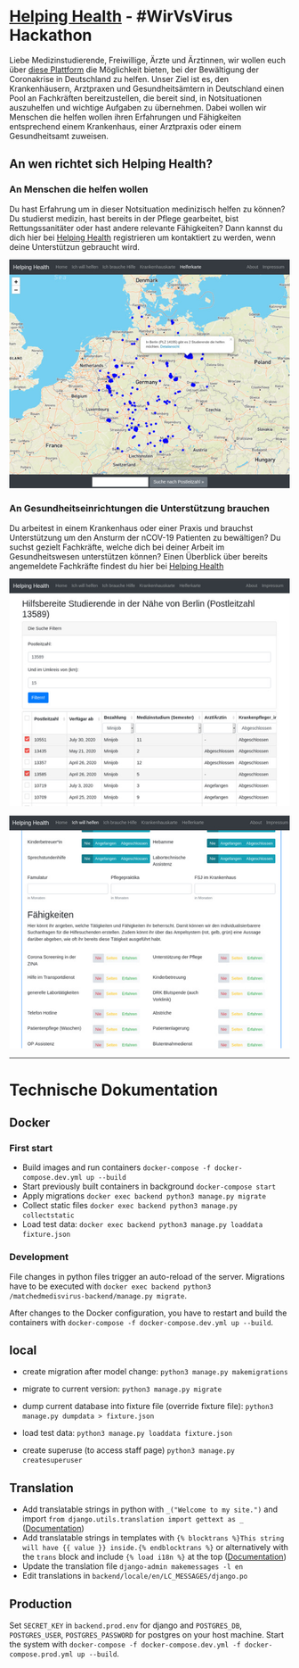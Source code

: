 # [Helping Health](https://helping-health.from-de.com/) - #WirVsVirus Hackathon

Liebe Medizinstudierende, Freiwillige, Ärzte und Ärztinnen,
wir wollen euch über [diese Plattform](https://helping-health.from-de.com/) die Möglichkeit bieten, bei der Bewältigung der Coronakrise in Deutschland zu helfen. Unser Ziel ist es, den Krankenhäusern, Arztpraxen und Gesundheitsämtern in Deutschland einen Pool an Fachkräften bereitzustellen, die bereit sind, in Notsituationen auszuhelfen und wichtige Aufgaben zu übernehmen. Dabei wollen wir Menschen die helfen wollen ihren Erfahrungen und Fähigkeiten entsprechend einem Krankenhaus, einer Arztpraxis oder einem Gesundheitsamt zuweisen.

## An wen richtet sich Helping Health?

### An Menschen die helfen wollen

Du hast Erfahrung um in dieser Notsituation medinizisch helfen zu können? Du studierst medizin, hast bereits in der Pflege gearbeitet, bist Rettungssanitäter oder hast andere relevante Fähigkeiten? Dann kannst du dich hier bei [Helping Health](https://helping-health.from-de.com/iamstudent/student_registration) registrieren um kontaktiert zu werden, wenn deine Unterstützun gebraucht wird.

![Screenshot 1](backend/static/img/screenshot1.jpg)


### An Gesundheitseinrichtungen die Unterstützung brauchen

Du arbeitest in einem Krankenhaus oder einer Praxis und brauchst Unterstützung um den Ansturm der nCOV-19 Patienten zu bewältigen? Du suchst gezielt Fachkräfte, welche dich bei deiner Arbeit im Gesundheitswesen unterstützen können? Einen Überblick
über bereits angemeldete Fachkräfte findest du hier bei [Helping Health](https://helping-health.from-de.com/mapview/)

![Screenshot 2](backend/static/img/screenshot2.jpg)

![Screenshot 3](backend/static/img/screenshot3.jpg)

___

# Technische Dokumentation

## Docker
### First start
- Build images and run containers
`docker-compose -f docker-compose.dev.yml up --build`
- Start previously built containers in background
`docker-compose start`
- Apply migrations
`docker exec backend python3 manage.py migrate`
- Collect static files
`docker exec backend python3 manage.py collectstatic`
- Load test data:
`docker exec backend python3 manage.py loaddata fixture.json`

### Development
File changes in python files trigger an auto-reload of the server.
Migrations have to be executed with `docker exec backend python3 /matchedmedisvirus-backend/manage.py migrate`.

After changes to the Docker configuration, you have to restart and build the containers with `docker-compose -f docker-compose.dev.yml up --build`.

## local
- create migration after model change:
`python3 manage.py makemigrations`

- migrate to current version:
`python3 manage.py migrate`

- dump current database into fixture file (override fixture file):
`python3 manage.py dumpdata > fixture.json`

- load test data:
`python3 manage.py loaddata fixture.json`

- create superuse (to access staff page)
`python3 manage.py createsuperuser`

## Translation
- Add translatable strings in python with `_("Welcome to my site.")` and import `from django.utils.translation import gettext as _` ([Documentation](https://docs.djangoproject.com/en/3.0/topics/i18n/translation/#internationalization-in-python-code))
- Add translatable strings in templates with `{% blocktrans %}This string will have {{ value }} inside.{% endblocktrans %}` or alternatively with the `trans` block and include `{% load i18n %}` at the top ([Documentation](https://docs.djangoproject.com/en/3.0/topics/i18n/translation/#internationalization-in-template-code))
- Update the translation file
`django-admin makemessages -l en`
- Edit translations in `backend/locale/en/LC_MESSAGES/django.po`

## Production
Set `SECRET_KEY` in `backend.prod.env` for django and `POSTGRES_DB`, `POSTGRES_USER`, `POSTGRES_PASSWORD` for postgres on your host machine.
Start the system with `docker-compose -f docker-compose.dev.yml -f docker-compose.prod.yml up --build`.
